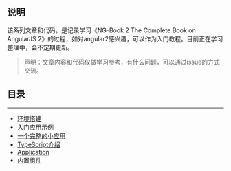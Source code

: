 ## 说明

该系列文章和代码，是记录学习《NG-Book 2 The Complete Book on AngularJS 2》的过程，如对angular2感兴趣，可以作为入门教程。目前正在学习整理中，会不定期更新。

> 声明：文章内容和代码仅做学习参考，有什么问题，可以通过issue的方式交流。

## 目录
---

* [环境搭建](https://www.zybuluo.com/adonia/note/507852)
* [入门应用示例](https://www.zybuluo.com/adonia/note/507908)
* [一个完整的小应用](https://www.zybuluo.com/adonia/note/508918)
* [TypeScript介绍](https://www.zybuluo.com/adonia/note/529587)
* [Application](https://www.zybuluo.com/adonia/note/527177)
* [内置组件](https://www.zybuluo.com/adonia/note/571117)